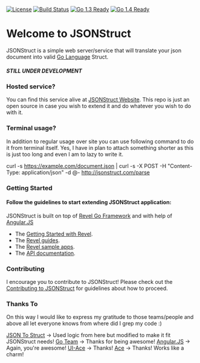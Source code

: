 [![License](http://img.shields.io/badge/license-MIT-blue.svg?style=flat)]()
[![Build Status](https://travis-ci.org/0x19/jsonstruct.svg)](https://travis-ci.org/0x19/jsonstruct)
[![Go 1.3 Ready](https://img.shields.io/badge/Go%201.3-Ready-green.svg?style=flat)]()
[![Go 1.4 Ready](https://img.shields.io/badge/Go%201.4-Ready-green.svg?style=flat)]()

Welcome to JSONStruct
====

JSONStruct is a simple web server/service that will translate your json document into valid [Go Language](http://golang.org) Struct.

##### STILL UNDER DEVELOPMENT

### Hosted service?

You can find this service alive at [JSONStruct Website](http://jsonstruct.com). This repo is just an open source in case you wish to extend it and do whatever you wish to do with it.

### Terminal usage?

In addition to regular usage over site you can use following command to do it from terminal itself. 
Yes, I have in plan to attach something shorter as this is just too long and even I am to lazy to write it.

curl -s https://example.com/document.json | curl -s -X POST -H "Content-Type: application/json" -d @- http://jsonstruct.com/parse

### Getting Started

#### Follow the guidelines to start extending JSONStruct application:

JSONStruct is built on top of [Revel Go Framework](http://revel.github.io) and with help of [Angular.JS](https://angularjs.org/)

* The [Getting Started with Revel](http://revel.github.io/tutorial/index.html).
* The [Revel guides](http://revel.github.io/manual/index.html).
* The [Revel sample apps](http://revel.github.io/samples/index.html).
* The [API documentation](http://revel.github.io/docs/godoc/index.html).

### Contributing
I encourage you to contribute to JSONStruct! Please check out the [Contributing to JSONStruct](https://github.com/0x19/jsonstruct/blob/master/CONTRIBUTING.md) for guidelines about how
to proceed.


### Thanks To

On this way I would like to express my gratitude to those teams/people and above all let everyone knows from where did I grep my code :)

[JSON To Struct](https://github.com/tmc/json-to-struct) -> Used logic from here but modified to make it fit JSONStruct needs!
[Go Team](http://golang.org) -> Thanks for being awesome!
[Angular.JS](https://angularjs.org/) -> Again, you're awesome!
[UI-Ace](https://github.com/angular-ui/ui-ace) -> Thanks!
[Ace](http://ajaxorg.github.io/ace/#nav=about) -> Thanks! Works like a charm!